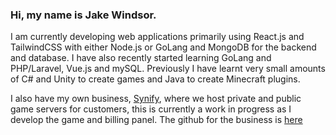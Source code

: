 ### Hi, my name is Jake Windsor.
I am currently developing web applications primarily using React.js and TailwindCSS with either Node.js or GoLang and MongoDB for the backend and database.
I have also recently started learning GoLang and PHP/Laravel, Vue.js and mySQL.
Previously I have learnt very small amounts of C# and Unity to create games and Java to create Minecraft plugins.

I also have my own business, [Synify](https://www.synify.net), where we host private and public game servers for customers, this is currently a work in progress as I develop the game and billing panel. The github for the business is [here](https://github.com/synifycloud)
